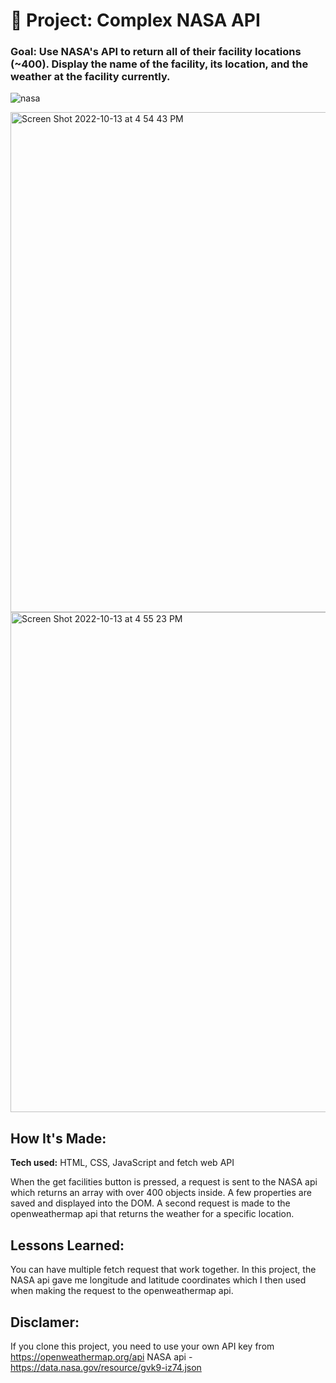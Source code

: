 # 🚀 Project: Complex NASA API

### Goal: Use NASA's API to return all of their facility locations (~400). Display the name of the facility, its location, and the weather at the facility currently. 

![nasa](https://user-images.githubusercontent.com/91163017/195708370-19b06a85-a7c4-450a-8d83-5424adbb81fa.gif)

<img width="800" alt="Screen Shot 2022-10-13 at 4 54 43 PM" src="https://user-images.githubusercontent.com/91163017/195708729-0e2b4445-6c36-4008-b000-ccd98fb536ab.png">

<img width="800" alt="Screen Shot 2022-10-13 at 4 55 23 PM" src="https://user-images.githubusercontent.com/91163017/195708753-d1194234-398a-4096-87bd-6553f21bf331.png">

## How It's Made:

**Tech used:** HTML, CSS, JavaScript and fetch web API

When the get facilities button is pressed, a request is sent to the NASA api which returns an array with over 400 objects inside. A few properties are saved and displayed into the DOM. A second request is made to the openweathermap api that returns the weather for a specific location.

## Lessons Learned:

You can have multiple fetch request that work together. In this project, the NASA api gave me longitude and latitude coordinates which I then used when making the request to the openweathermap api.

## Disclamer:

If you clone this project, you need to use your own API key from https://openweathermap.org/api
NASA api - https://data.nasa.gov/resource/gvk9-iz74.json

